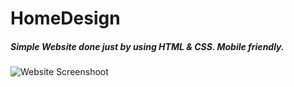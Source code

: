 # HomeDesign
##### Simple Website done just by using HTML & CSS. Mobile friendly.

![Website Screenshoot](https://ibb.co/4Vd9QH0)
